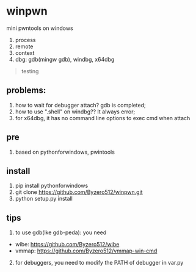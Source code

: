 # winpwn
mini pwntools on windows

1. process
2. remote
3. context
4. dbg: gdb(mingw gdb), windbg, x64dbg

> testing

## problems:
1. how to wait for debugger attach? gdb is completed;
2. how to use ".shell" on windbg?? It always error;
3. for x64dbg, it has no command line options to exec cmd when attach

## pre
1. based on pythonforwindows, pwintools

## install
1. pip install pythonforwindows
2. git clone https://github.com/Byzero512/winpwn.git
3. python setup.py install

## tips
1. to use gdb(lke gdb-peda): you need 
  + wibe: https://github.com/Byzero512/wibe
  + vmmap: https://github.com/Byzero512/vmmap-win-cmd
2. for debuggers, you need to modify the PATH of debugger in var.py

